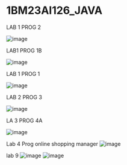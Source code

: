 # 1BM23AI126_JAVA

LAB 1 PROG 2

![image](https://github.com/user-attachments/assets/b2fad861-d6be-4d54-b9cb-a43b29d4fa01)

LAB1 PROG 1B

![image](https://github.com/user-attachments/assets/50781575-ecf8-4791-a369-826ae8c42a66)

LAB 1 PROG 1

![image](https://github.com/user-attachments/assets/6ad2f209-88c0-4340-8162-5bf84882c140)

LAB 2 PROG 3


![image](https://github.com/user-attachments/assets/a932d930-a09c-4bfd-bddc-582a9852490b)

LA 3 PROG 4A

![image](https://github.com/user-attachments/assets/e4556c59-117d-4838-9545-51006c0c0ef8)

Lab 4 Prog online shopping manager
![image](https://github.com/user-attachments/assets/31313b9f-d34e-4d65-afae-c37c0182965a)


lab 9
![image](https://github.com/user-attachments/assets/149111ff-be18-4f87-a356-dd8b6c786b1c)
![image](https://github.com/user-attachments/assets/6549f59f-8fd1-4561-8557-eb753f0e95c2)


